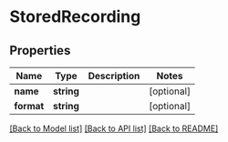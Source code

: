 # StoredRecording

## Properties
Name | Type | Description | Notes
------------ | ------------- | ------------- | -------------
**name** | **string** |  | [optional] 
**format** | **string** |  | [optional] 

[[Back to Model list]](../README.md#documentation-for-models) [[Back to API list]](../README.md#documentation-for-api-endpoints) [[Back to README]](../README.md)


